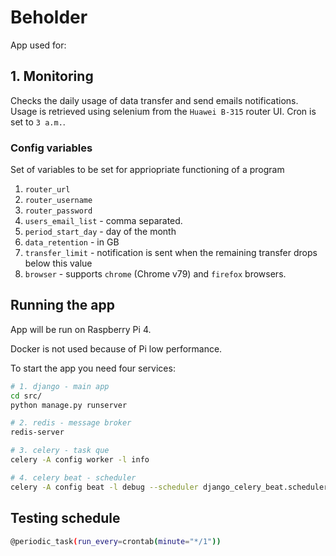 # Beholder
App used for:

## 1. Monitoring 
Checks the daily usage of data transfer and send emails notifications.
Usage is retrieved using selenium from the `Huawei B-315` router UI.
Cron is set to `3 a.m.`.

### Config variables
Set of variables to be set for appriopriate functioning of a program

1. `router_url`
2. `router_username`
3. `router_password`
4. `users_email_list` - comma separated.
5. `period_start_day` - day of the month
6. `data_retention` - in GB
7. `transfer_limit` - notification is sent when the remaining transfer drops below this value
8. `browser` - supports `chrome` (Chrome v79) and `firefox` browsers.

## Running the app
App will be run on Raspberry Pi 4. 

Docker is not used because of Pi low performance.

To start the app you need four services:


```bash
# 1. django - main app
cd src/
python manage.py runserver

# 2. redis - message broker
redis-server

# 3. celery - task que
celery -A config worker -l info

# 4. celery beat - scheduler
celery -A config beat -l debug --scheduler django_celery_beat.schedulers:DatabaseScheduler
```

## Testing schedule
```bash
@periodic_task(run_every=crontab(minute="*/1"))
```
